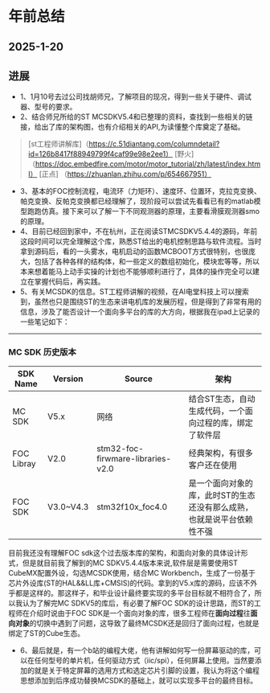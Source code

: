 # 年前总结
## 2025-1-20

## 进展

- 1、1月10号去过公司找胡师兄，了解项目的现况，得到一些关于硬件、调试器、型号的要求。
- 2、结合师兄所给的ST MCSDKV5.4和已整理的资料，查找到一些相关的链接，给出了库的架构图，也有介绍相关的API,为读懂整个库奠定了基础。
> [st工程师讲解库]（https://c.51diantang.com/columndetail?id=126b8417f88949799f4caf99e98e2ee1）
> [野火] （https://doc.embedfire.com/motor/motor_tutorial/zh/latest/index.html）
> [正点] （https://zhuanlan.zhihu.com/p/654667951）
- 3、基本的FOC控制流程，电流环（力矩环）、速度环、位置环，克拉克变换、帕克变换、反帕克变换都已经理解了，现阶段可以尝试先看看已有的matlab模型跑跑仿真。接下来可以了解一下不同观测器的原理，主要看滑膜观测器smo的原理。
- 4、目前已经回到家中，不在杭州，正在阅读STMCSDKV5.4.4的源码，年前这段时间可以完全理解这个库，熟悉ST给出的电机控制思路与软件流程。当时拿到源码后，看的一头雾水，电机启动的函数MCBOOT方式很特别，也很庞大，包括了各种各样的结构体，和一些定义的数组初始化，模块宏等等，所以本来想着能马上动手实操的计划也不能够顺利进行了，具体的操作完全可以建立在掌握代码后，再实践。
- 5、有关MCSDK的信息。ST工程师讲解的视频，在AI电堂科技上可以搜索到，虽然也只是围绕ST的生态来讲电机库的发展历程，但是得到了非常有用的信息，涉及了能否设计一个面向多平台的库的大方向，根据我在ipad上记录的一些笔记如下：
---
### MC SDK 历史版本
| SDK Name | Version | Source   | 架构     |
| -------- | ------- | -------- | ------- |
| MC SDK   | V5.x    | 网络     | 结合ST生态，自动生成代码，一个面向过程的库，绑定了软件层|
| FOC Libray | V2.0 | stm32-foc-firwmare-libraries-v2.0| 经典架构，有很多客户还在使用 |
| FOC SDK | V3.0~V4.3 |stm32f10x_foc4.0|是一个面向对象的库，此时ST的生态还没有那么成熟，也就是说平台依赖性不强|

 目前我还没有理解FOC sdk这个过去版本库的架构，和面向对象的具体设计形式，但是就目前我了解到的MC SDKV5.4.4版本来说,软件层是需要使用ST CubeMX配置外设，勾选MCSDK使用，结合MC Workbench，生成了一份基于芯片外设库(ST的HAL&&LL库+CMSIS)的代码。拿到的V5.x库的源码，应该不外乎都是这样的。那这样子，和毕业设计最终要实现的多平台目标就不相符合了，所以我认为了解完MC SDKV5的库后，有必要了解FOC SDK的设计思路，而ST的工程师在介绍时说由于FOC SDK是一个面向对象的库，很多工程师在**面向过程**往**面向对象**的切换中遇到了问题，这导致了最终MCSDK还是回归了面向过程，也就是绑定了ST的Cube生态。
 
 - 6、最后就是，有一个b站的编程大佬，他有讲解如何写一份屏幕驱动的库，可以在任何型号的单片机，任何驱动方式（iic/spi），任何屏幕上使用。当然要添加的就是关于特定屏幕的选用方式和选定芯片引脚的设置，我认为将这个编程思想添加到后序成功替换MCSDK的基础上，就可以实现多平台的最终目标。

